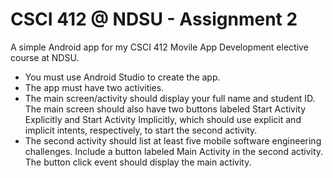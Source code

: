 <h1>CSCI 412 @ NDSU - Assignment 2</h1>

A simple Android app for my CSCI 412 Movile App Development elective course at NDSU.


* You must use Android Studio to create the app.
* The app must have two activities. 
* The main screen/activity should display your full name and student ID. The main screen should also have two buttons labeled Start Activity Explicitly and Start Activity Implicitly, which should use explicit and implicit intents, respectively, to start the second activity. 
* The second activity should list at least five mobile software engineering challenges. Include a button labeled Main Activity in the second activity. The button click event should display the main activity. 
